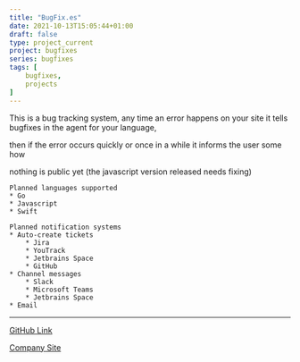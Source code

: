 ```yaml
---
title: "BugFix.es"
date: 2021-10-13T15:05:44+01:00
draft: false
type: project_current
project: bugfixes
series: bugfixes
tags: [
    bugfixes,
    projects
]
---
```

This is a bug tracking system, any time an error happens on your site it tells bugfixes in the agent for your language,

then if the error occurs quickly or once in a while it informs the user some how

nothing is public yet (the javascript version released needs fixing)

```
Planned languages supported
* Go
* Javascript
* Swift
```

```
Planned notification systems
* Auto-create tickets
    * Jira
    * YouTrack
    * Jetbrains Space
    * GitHub
* Channel messages
    * Slack
    * Microsoft Teams
    * Jetbrains Space
* Email
```

---
[GitHub Link](https://github.com/bugfixes)


[Company Site](https://bugfix.es)


